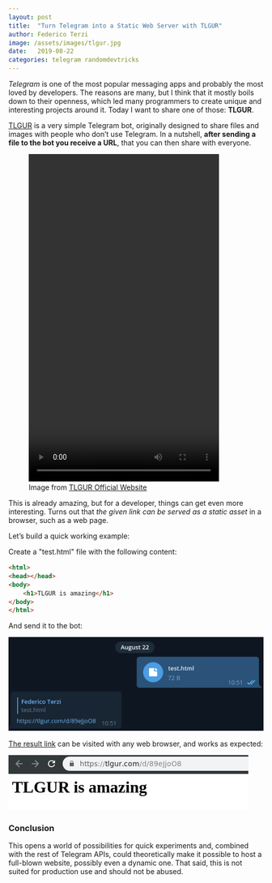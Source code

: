 ```yaml
---
layout: post
title:  "Turn Telegram into a Static Web Server with TLGUR"
author: Federico Terzi
image: /assets/images/tlgur.jpg
date:   2019-08-22
categories: telegram randomdevtricks
---
```

*Telegram* is one of the most popular messaging apps and probably the most loved by developers. The reasons are many, but I think that it mostly boils down to their openness, which led many programmers to create unique and interesting projects around it. Today I want to share one of those: **TLGUR**.

[TLGUR](https://tlgur.com/) is a very simple Telegram bot, originally designed to share files and images with people who don’t use Telegram. In a nutshell, **after sending a file to the bot you receive a URL**, that you can then share with everyone. 

<figure>
 <video width="376" height="646" loop autoplay style="object-fit: cover">
                                <source src="/assets/videos/tlgur.mp4" type="video/mp4">
                                Your browser does not support the video tag.
                            </video>
  <figcaption>Image from <a href="https://tlgur.com/">TLGUR Official Website</a></figcaption>
</figure>

This is already amazing, but for a developer, things can get even more interesting. Turns out that *the given link can be served as a static asset* in a browser, such as a web page.

Let’s build a quick working example:

Create a "test.html" file with the following content:

```html
<html>
<head></head>
<body>
	<h1>TLGUR is amazing</h1>
</body>
</html>
```

And send it to the bot:

![Bot Response](/assets/images/telegrambot.png)

[The result link](https://tlgur.com/d/89eJjoO8) can be visited with any web browser, and works as expected:

![Web Page](/assets/images/telegrambotpage.png)

### Conclusion

This opens a world of possibilities for quick experiments and, combined with the rest of Telegram APIs, could theoretically make it possible to host a full-blown website, possibly even a dynamic one. That said, this is not suited for production use and should not be abused.




